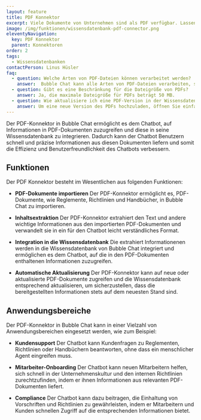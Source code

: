 ```yaml
---
layout: feature
title: PDF Konnektor
excerpt: Viele Dokumente von Unternehmen sind als PDF verfügbar. Lassen Sie Ihren Chatbot diese Dokumente auswendig lernen, damit er Fragen dazu beantworten kann.
image: /img/funktionen/wissensdatenbank-pdf-connector.png
eleventyNavigation:
  key: PDF Konnektor
  parent: Konnektoren
order: 2
tags:
  - Wissensdatenbanken
contactPerson: Linus Hüsler
faq: 
  - question: Welche Arten von PDF-Dateien können verarbeitet werden?
    answer:  Bubble Chat kann alle Arten von PDF-Dateien verarbeiten, sei es Dokumentationen, Reglemente oder Handbücher. Alle Kapitel, Texte und Tabellen werden erfasst. Bilder und Diagramme werden jedoch nicht berücksichtigt, da Bubble Chat ausschließlich Text verarbeiten kann.
  - question: Gibt es eine Beschränkung für die Dateigröße von PDFs?
    answer: Ja, die maximale Dateigröße für PDFs beträgt 50 MB.
  - question: Wie aktualisiere ich eine PDF-Version in der Wissensdatenbank?
    answer: Um eine neue Version des PDFs hochzuladen, öffnen Sie einfach die Wissensdatenbank und laden die aktualisierte PDF-Datei hoch. Der Inhalt wird automatisch neu eingelesen und indexiert, um die Aktualität sicherzustellen.
---
```


Der PDF-Konnektor in Bubble Chat ermöglicht es dem Chatbot, auf Informationen in PDF-Dokumenten zuzugreifen und diese in seine Wissensdatenbank zu integrieren. Dadurch kann der Chatbot Benutzern schnell und präzise Informationen aus diesen Dokumenten liefern und somit die Effizienz und Benutzerfreundlichkeit des Chatbots verbessern.

## Funktionen

Der PDF Konnektor besteht im Wesentlichen aus folgenden Funktionen:

- **PDF-Dokumente importieren**
  Der PDF-Konnektor ermöglicht es, PDF-Dokumente, wie Reglemente, Richtlinien und Handbücher, in Bubble Chat zu importieren.

- **Inhaltsextraktion**
  Der PDF-Konnektor extrahiert den Text und andere wichtige Informationen aus den importierten PDF-Dokumenten und verwandelt sie in ein für den Chatbot leicht verständliches Format.

- **Integration in die Wissensdatenbank**
  Die extrahiert Informationenen werden in die Wissensdatenbank von Bubble Chat integriert und ermöglichen es dem Chatbot, auf die in den PDF-Dokumenten enthaltenen Informationen zuzugreifen.

- **Automatische Aktualisierung**
  Der PDF-Konnektor kann auf neue oder aktualisierte PDF-Dokumente zugreifen und die Wissensdatenbank entsprechend aktualisieren, um sicherzustellen, dass die bereitgestellten Informationen stets auf dem neuesten Stand sind.

## Anwendungs&shy;bereiche

Der PDF-Konnektor in Bubble Chat kann in einer Vielzahl von Anwendungsbereichen eingesetzt werden, wie zum Beispiel:

- **Kundensupport**
  Der Chatbot kann Kundenfragen zu Reglementen, Richtlinien oder Handbüchern beantworten, ohne dass ein menschlicher Agent eingreifen muss.

- **Mitarbeiter-Onboarding**
  Der Chatbot kann neuen Mitarbeitern helfen, sich schnell in der Unternehmenskultur und den internen Richtlinien zurechtzufinden, indem er ihnen Informationen aus relevanten PDF-Dokumenten liefert.

- **Compliance**
  Der Chatbot kann dazu beitragen, die Einhaltung von Vorschriften und Richtlinien zu gewährleisten, indem er Mitarbeitern und Kunden schnellen Zugriff auf die entsprechenden Informationen bietet.
